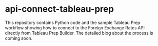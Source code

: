 # api-connect-tableau-prep
 This repository contains Python code and the sample Tableau Prep workflow showing how to connect to the Foreign Exchange Rates API directly from Tableau Prep Builder. The detailed blog about the process is coming soon. 
